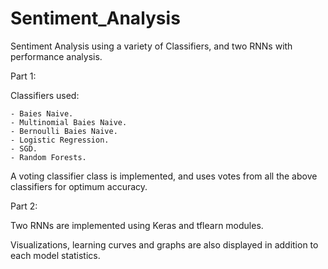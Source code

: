 # Sentiment_Analysis
Sentiment Analysis using a variety of Classifiers, and two RNNs with performance analysis.

Part 1:

  Classifiers used:
  
    - Baies Naive.
    - Multinomial Baies Naive.
    - Bernoulli Baies Naive.
    - Logistic Regression.
    - SGD.
    - Random Forests.

  A voting classifier class is implemented, and uses votes from all the above classifiers for optimum accuracy.

Part 2:

  Two RNNs are implemented using Keras and tflearn modules.
  
  
Visualizations, learning curves and graphs are also displayed in addition to each model statistics.

